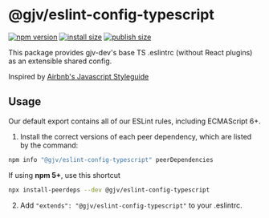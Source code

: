 # @gjv/eslint-config-typescript

[![npm version](https://badgen.net/npm/v/@gjv/eslint-config-typescript)](https://www.npmjs.com/package/@gjv/eslint-config-typescript)
[![install size](https://badgen.net/packagephobia/install/@gjv/eslint-config-typescript)](https://packagephobia.com/result?p=%40gjv%2Feslint-config-typescript)
[![publish size](https://badgen.net/packagephobia/publish/@gjv/eslint-config-typescript)](https://packagephobia.com/result?p=%40gjv%2Feslint-config-typescript)

This package provides gjv-dev's base TS .eslintrc (without React plugins) as an extensible shared config.

Inspired by [Airbnb's Javascript Styleguide](https://github.com/airbnb/javascript)

## Usage

Our default export contains all of our ESLint rules, including ECMAScript 6+.

1. Install the correct versions of each peer dependency, which are listed by the command:

  ```sh
  npm info "@gjv/eslint-config-typescript" peerDependencies
  ```

  If using **npm 5+**, use this shortcut

  ```sh
  npx install-peerdeps --dev @gjv/eslint-config-typescript
  ```

2. Add `"extends": "@gjv/eslint-config-typescript"` to your .eslintrc.
